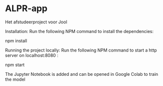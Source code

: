 # ALPR-app
Het afstudeerproject voor Jool

Installation:
Run the following NPM command to install the dependencies:

npm install

Running the project locally:
Run the following NPM command to start a http server on localhost:8080 :

npm start


The Jupyter Notebook is added and can be opened in Google Colab to train the model
